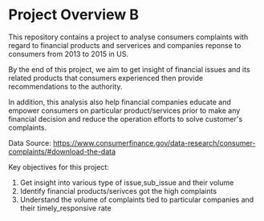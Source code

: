 # Project Overview B

This repository contains a project to analyse consumers complaints with regard to financial products and serverices and companies reponse to consumers 
from 2013 to 2015 in US.

By the end of this project, we aim to get insight of financial issues and its related products that consumers experienced then provide recommendations to the authority.

In addition, this analysis also help financial companies educate and empower consumers on particular product/services prior to make any financial decision and reduce the operation efforts to solve customer's complaints. 

Data Source: https://www.consumerfinance.gov/data-research/consumer-complaints/#download-the-data

Key objectives for this project: 
1. Get insight into various type of issue,sub_issue and their volume 
2. Identify financial products/serivces got the high complaints
3. Understand the volume of complaints tied to particular companies and their timely_responsive rate 
